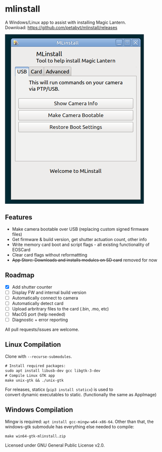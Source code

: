 # mlinstall
A Windows/Linux app to assist with installing Magic Lantern.  
Download: https://github.com/petabyt/mlinstall/releases  

![screenshot](assets/screenshot.png)

## Features
- Make camera bootable over USB (replacing custom signed firmware files)
- Get firmware & build version, get shutter actuation count, other info
- Write memory card boot and script flags - all existing functionality of EOSCard
- Clear card flags without reformattting
- ~~App Store: Downloads and installs modules on SD card~~ removed for now

## Roadmap
 - [x] Add shutter counter
 - [ ] Display FW and internal build version
 - [ ] Automatically connect to camera
 - [ ] Automatically detect card
 - [ ] Upload arbritrary files to the card (.bin, .mo, etc)
 - [ ] MacOS port (help needed)
 - [ ] Diagnostic + error reporting

All pull requests/issues are welcome.

## Linux Compilation
Clone with `--recurse-submodules`.
```
# Install required packages:
sudo apt install libusb-dev gcc libgtk-3-dev
# Compile Linux GTK app
make unix-gtk && ./unix-gtk
```

For releases, staticx (`pip3 install staticx`) is used to  
convert dynamic executables to static. (functionally the same as AppImage)  

## Windows Compilation
Mingw is required: `apt install gcc-mingw-w64-x86-64`. Other than that, the windows-gtk submodule has everything else needed to compile:
```
make win64-gtk-mlinstall.zip
```

Licensed under GNU General Public License v2.0.  
